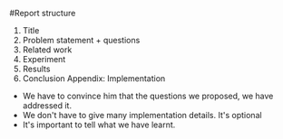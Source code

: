 #Report structure
1. Title
2. Problem statement + questions
3. Related work
4. Experiment
5. Results
6. Conclusion
Appendix: Implementation

- We have to convince him that the questions we proposed, we have addressed it.
- We don't have to give many implementation details. It's optional
- It's important to tell what we have learnt.